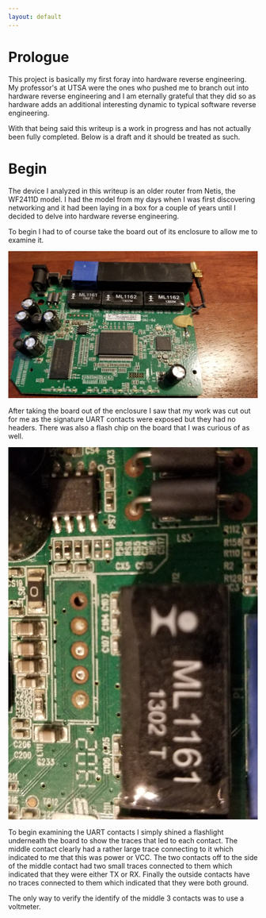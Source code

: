 ```yaml
---
layout: default
---
```


# Prologue

This project is basically my first foray into hardware reverse engineering. My professor's at UTSA were the ones who pushed me to branch out into hardware reverse engineering and I am eternally grateful that they did so as hardware adds an additional interesting dynamic to typical software reverse engineering.

With that being said this writeup is a work in progress and has not actually been fully completed. Below is a draft and it should be treated as such.

# Begin

The device I analyzed in this writeup is an older router from Netis, the WF2411D model. I had the model from my days when I was first discovering networking and it had been laying in a box for a couple of years until I decided to delve into hardware reverse engineering.

To begin I had to of course take the board out of its enclosure to allow me to examine it.

![Netis Board Removed](pics/1.jpg)

After taking the board out of the enclosure I saw that my work was cut out for me as the signature UART contacts were exposed but they had no headers. There was also a flash chip on the board that I was curious of as well.

![Exposed UART Contacts](pics/2.jpg)

To begin examining the UART contacts I simply shined a flashlight underneath the board to show the traces that led to each contact. The middle contact clearly had a rather large trace connecting to it which indicated to me that this was power or VCC. The two contacts off to the side of the middle contact had two small traces connected to them which indicated that they were either TX or RX. Finally the outside contacts have no traces connected to them which indicated that they were both ground.

The only way to verify the identify of the middle 3 contacts was to use a voltmeter.
